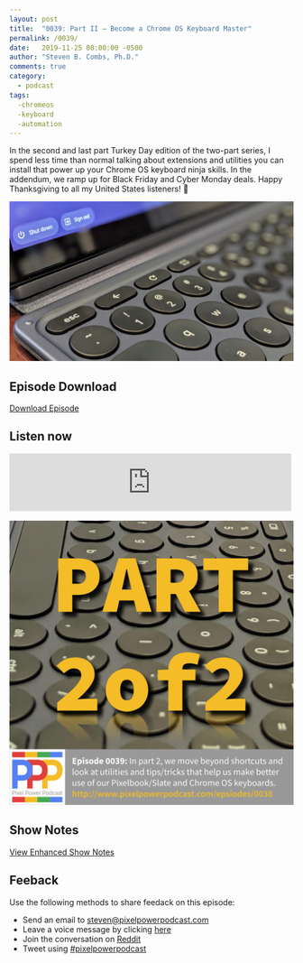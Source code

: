 ```yaml
---
layout: post
title:  "0039: Part II – Become a Chrome OS Keyboard Master"
permalink: /0039/
date:   2019-11-25 08:00:00 -0500
author: "Steven B. Combs, Ph.D."
comments: true
category:
  - podcast
tags:
  -chromeos
  -keyboard
  -automation
---
```


In the second and last part Turkey Day edition of the two-part series, I spend less time than normal talking about extensions and utilities you can install that power up your Chrome OS keyboard ninja skills. In the addendum, we ramp up for Black Friday and Cyber Monday deals. Happy Thanksgiving to all my United States listeners! 🦃

![image](/images/posts/2019-11-25-slate-keyboard.jpg)


## Episode Download

[Download Episode](https://s3-us-west-2.amazonaws.com/anchor-audio-bank/staging/2019-12-19/2c7ec03a9e67d01e0197137aa4e4a06f.m4a)

## Listen now

<p><iframe src="https://anchor.fm/pixelpowerpodcast/embed/episodes/0039-Part-II--Become-a-Chrome-OS-Keyboard-Master-e96pa1" height="102px" width="500px" frameborder="0" scrolling="no"></iframe></p>

![Episode Album Art](/images/album-art/2019/0039.png)

## Show Notes

[View Enhanced Show Notes](https://docs.google.com/document/d/1NfLR3LG2NS0xHKQNAAT6eo126LZL2hrp9UU1IKAcjcQ/edit?usp=sharing)

## Feeback

Use the following methods to share feedack on this episode:

* Send an email to <steven@pixelpowerpodcast.com>
* Leave a voice message by clicking [here](https://anchor.fm/pixelpowerpodcast/message)
* Join the conversation on [Reddit](https://www.reddit.com/r/pixelpowerpodcast/)
* Tweet using [#pixelpowerpodcast](https://twitter.com/search?q=%23pixelpowerpodcast&src=typed_query)

